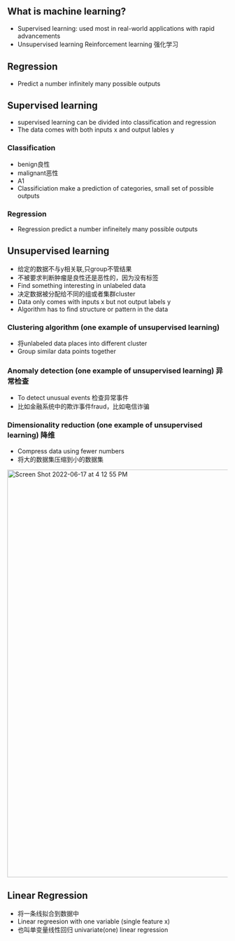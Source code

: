 ## What is machine learning?
- Supervised learning: used most in real-world applications with rapid advancements
- Unsupervised learning
Reinforcement learning 强化学习

## Regression
- Predict a number infinitely many possible outputs

## Supervised learning
- supervised learning can be divided into classification and regression 
- The data comes with both inputs x and output lables y

### Classification 
- benign良性
- malignant恶性
- A1
- Classificiation make a prediction of categories, small set of possible outputs 

### Regression 
- Regression predict a number infineitely many possible outputs

## Unsupervised learning
- 给定的数据不与y相关联,只group不管结果
- 不被要求判断肿瘤是良性还是恶性的，因为没有标签
- Find something interesting in unlabeled data
- 决定数据被分配给不同的组或者集群cluster
- Data only comes with inputs x but not output labels y
- Algorithm has to find structure or pattern in the data

### Clustering algorithm (one example of unsupervised learning)
- 将unlabeled data places into different cluster
- Group similar data points together 

### Anomaly detection (one example of unsupervised learning) 异常检查
- To detect unusual events 检查异常事件
- 比如金融系统中的欺诈事件fraud，比如电信诈骗

### Dimensionality reduction (one example of unsupervised learning) 降维
- Compress data using fewer numbers
- 将大的数据集压缩到小的数据集 


<img width="931" alt="Screen Shot 2022-06-17 at 4 12 55 PM" src="https://user-images.githubusercontent.com/93849914/174395279-e9a8e093-bedb-48ff-a203-4dcc5fcac274.png">

## Linear Regression
- 将一条线拟合到数据中
- Linear regreesion with one variable (single feature x)
- 也叫单变量线性回归 univariate(one) linear regression














